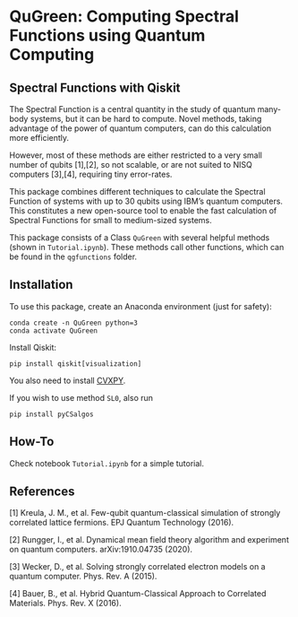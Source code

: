 # QuGreen: Computing Spectral Functions using Quantum Computing
## Spectral Functions with Qiskit

The Spectral Function is a central quantity in the study of quantum many-body systems, but it can be hard to compute. Novel methods, taking advantage of the power of quantum computers, can do this calculation more efficiently. 

However, most of these methods are either restricted to a very small number of qubits [1],[2], so not scalable, or are not suited to NISQ computers [3],[4], requiring tiny error-rates.

This package combines different techniques to calculate the Spectral Function of systems with up to 30 qubits using IBM’s quantum computers. This constitutes a new open-source tool to enable the fast calculation of Spectral Functions for small to medium-sized systems.

This package consists of a Class `QuGreen` with several helpful methods (shown in `Tutorial.ipynb`). These methods call other functions, which can be found in the `qgfunctions` folder.


## Installation

To use this package, create an Anaconda environment (just for safety):

```
conda create -n QuGreen python=3
conda activate QuGreen
```

Install Qiskit:
```
pip install qiskit[visualization]
```
You also need to install [CVXPY](https://www.cvxpy.org/install/).

If you wish to use method `SL0`, also run
```
pip install pyCSalgos
```

## How-To

Check notebook `Tutorial.ipynb` for a simple tutorial.

## References

[1] Kreula, J. M., et al.  Few-qubit quantum-classical simulation of strongly correlated lattice fermions. EPJ Quantum Technology (2016).

[2] Rungger, I., et al. Dynamical mean field theory algorithm and experiment on quantum computers. arXiv:1910.04735 (2020).

[3] Wecker, D., et al.  Solving strongly correlated electron models on a quantum computer. Phys. Rev. A (2015).

[4] Bauer, B., et al.  Hybrid Quantum-Classical Approach to Correlated Materials. Phys. Rev. X (2016).

